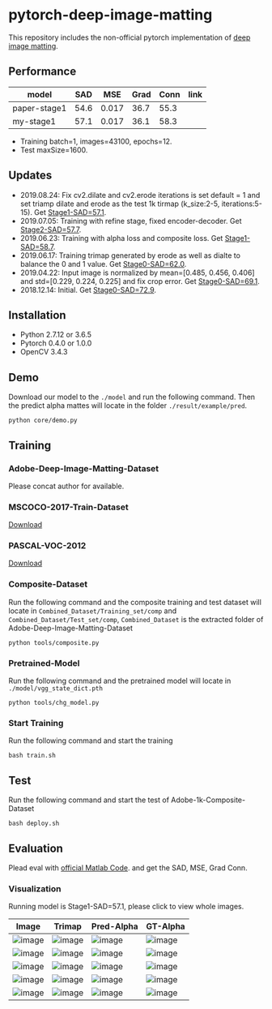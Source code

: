 # pytorch-deep-image-matting
This repository includes the non-official pytorch implementation of [deep image matting](http://openaccess.thecvf.com/content_cvpr_2017/papers/Xu_Deep_Image_Matting_CVPR_2017_paper.pdf).

## Performance
|model       |SAD |MSE  |Grad|Conn| link |
|------------|----|-----|----|----| ---- |
|paper-stage1|54.6|0.017|36.7|55.3|      |
|my-stage1   |57.1|0.017|36.1|58.3|      |
* Training batch=1, images=43100, epochs=12.
* Test maxSize=1600.


## Updates
* 2019.08.24: Fix cv2.dilate and cv2.erode iterations is set default = 1 and set triamp dilate and erode as the test 1k tirmap (k_size:2-5, iterations:5-15). Get [Stage1-SAD=57.1]().
* 2019.07.05: Training with refine stage, fixed encoder-decoder. Get [Stage2-SAD=57.7](https://github.com/huochaitiantang/pytorch-deep-image-matting/releases/download/v1.2/stage2_norm_balance_sad_57.9.pth).
* 2019.06.23: Training with alpha loss and composite loss. Get [Stage1-SAD=58.7](https://github.com/huochaitiantang/pytorch-deep-image-matting/releases/download/v1.2/stage1_norm_balance_sad_58.7.pth).
* 2019.06.17: Training trimap generated by erode as well as dialte to balance the 0 and 1 value. Get [Stage0-SAD=62.0](https://github.com/huochaitiantang/pytorch-deep-image-matting/releases/download/v1.2/stage0_norm_balance_sad_62.0.pth).
* 2019.04.22: Input image is normalized by mean=[0.485, 0.456, 0.406] and std=[0.229, 0.224, 0.225] and fix crop error. Get [Stage0-SAD=69.1](https://github.com/huochaitiantang/pytorch-deep-image-matting/releases/download/v1.1/stage0_norm_e12_sad_69.1.pth).
* 2018.12.14: Initial. Get [Stage0-SAD=72.9](https://github.com/huochaitiantang/pytorch-deep-image-matting/releases/download/v1.0/my_stage0_sad_72.9.pth). 

## Installation
* Python 2.7.12 or 3.6.5
* Pytorch 0.4.0 or 1.0.0
* OpenCV 3.4.3

## Demo
Download our model to the  `./model` and run the following command. Then the predict alpha mattes will locate in the folder `./result/example/pred`.

    python core/demo.py

## Training
### Adobe-Deep-Image-Matting-Dataset
Please concat author for available.
### MSCOCO-2017-Train-Dataset
[Download](http://images.cocodataset.org/zips/train2017.zip)
### PASCAL-VOC-2012 
[Download](http://host.robots.ox.ac.uk/pascal/VOC/voc2012/VOCtrainval_11-May-2012.tar)
### Composite-Dataset 
Run the following command and the composite training and test dataset will locate in `Combined_Dataset/Training_set/comp` and `Combined_Dataset/Test_set/comp`, `Combined_Dataset` is the extracted folder of Adobe-Deep-Image-Matting-Dataset

    python tools/composite.py

### Pretrained-Model
Run the following command and the pretrained model will locate in `./model/vgg_state_dict.pth`

    python tools/chg_model.py

### Start Training
Run the following command and start the training

    bash train.sh

## Test
Run the following command and start the test of Adobe-1k-Composite-Dataset

    bash deploy.sh

## Evaluation
Plead eval with [official Matlab Code](https://docs.google.com/uc?export=download&id=1euP9WmWve3c7EgOwRqgHfnp2H8NXH3OM). and get the SAD, MSE, Grad Conn.

### Visualization
Running model is Stage1-SAD=57.1, please click to view whole images.

| Image | Trimap | Pred-Alpha | GT-Alpha |
|---|---|---|---|
|![image](https://github.com/huochaitiantang/pytorch-deep-image-matting/blob/master/result/example/image/boy-1518482_1920_12.png) |![image](https://github.com/huochaitiantang/pytorch-deep-image-matting/blob/master/result/example/trimap/boy-1518482_1920_12.png) |![image](https://github.com/huochaitiantang/pytorch-deep-image-matting/blob/master/result/example/pred/boy-1518482_1920_12.png) |![image](https://github.com/huochaitiantang/pytorch-deep-image-matting/blob/master/result/example/alpha/boy-1518482_1920_12.png)
|![image](https://github.com/huochaitiantang/pytorch-deep-image-matting/blob/master/result/example/image/dandelion-1335575_1920_1.png) |![image](https://github.com/huochaitiantang/pytorch-deep-image-matting/blob/master/result/example/trimap/dandelion-1335575_1920_1.png) |![image](https://github.com/huochaitiantang/pytorch-deep-image-matting/blob/master/result/example/pred/dandelion-1335575_1920_1.png) |![image](https://github.com/huochaitiantang/pytorch-deep-image-matting/blob/master/result/example/alpha/dandelion-1335575_1920_1.png)
|![image](https://github.com/huochaitiantang/pytorch-deep-image-matting/blob/master/result/example/image/light-bulb-376930_1920_11.png) |![image](https://github.com/huochaitiantang/pytorch-deep-image-matting/blob/master/result/example/trimap/light-bulb-376930_1920_11.png) |![image](https://github.com/huochaitiantang/pytorch-deep-image-matting/blob/master/result/example/pred/light-bulb-376930_1920_11.png) |![image](https://github.com/huochaitiantang/pytorch-deep-image-matting/blob/master/result/example/alpha/light-bulb-376930_1920_11.png)
|![image](https://github.com/huochaitiantang/pytorch-deep-image-matting/blob/master/result/example/image/sieve-641426_1920_1.png) |![image](https://github.com/huochaitiantang/pytorch-deep-image-matting/blob/master/result/example/trimap/sieve-641426_1920_1.png) |![image](https://github.com/huochaitiantang/pytorch-deep-image-matting/blob/master/result/example/pred/sieve-641426_1920_1.png) |![image](https://github.com/huochaitiantang/pytorch-deep-image-matting/blob/master/result/example/alpha/sieve-641426_1920_1.png)
|![image](https://github.com/huochaitiantang/pytorch-deep-image-matting/blob/master/result/example/image/spring-289527_1920_15.png) |![image](https://github.com/huochaitiantang/pytorch-deep-image-matting/blob/master/result/example/trimap/spring-289527_1920_15.png) |![image](https://github.com/huochaitiantang/pytorch-deep-image-matting/blob/master/result/example/pred/spring-289527_1920_15.png) |![image](https://github.com/huochaitiantang/pytorch-deep-image-matting/blob/master/result/example/alpha/spring-289527_1920_15.png)
